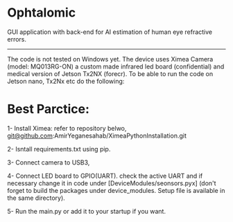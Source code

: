# Ophtalomic
GUI application with back-end for AI estimation of human eye refractive errors.
 ____________________________________________________________________________________
The code is not tested on Windows yet. 
The device uses Ximea Camera (model: MQ013RG-ON) a custom made infrared led board (confidential) and medical version of Jetson Tx2NX (forecr). 
To be able to run the code on Jetson nano, Tx2Nx etc do the following:
# Best Parctice:
1- Install Ximea: 
    refer to repository belwo,
        git@github.com:AmirYeganesahab/XimeaPythonInstallation.git
        
2- Isntall requirements.txt using pip.

3- Connect camera to USB3,

4- Connect LED board to GPIO(UART). check the active UART and if necessary change it in code under [DeviceModules/seonsors.pyx]
  (don't forget to build the packages under device_modules. Setup file is available in the same directory). 
  
5- Run the main.py or add it to your startup if you want.
